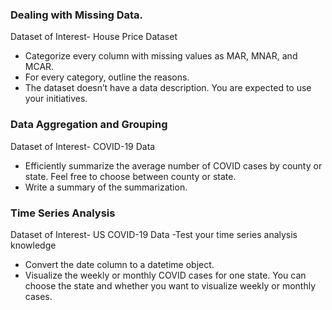 ### Dealing with Missing Data. 
Dataset of Interest- House Price Dataset
- Categorize every column with missing values as MAR, MNAR, and MCAR.
- For every category, outline the reasons. 
- The dataset doesn’t have a data description. You are expected to use your initiatives.
  
### Data Aggregation and Grouping
Dataset of Interest- COVID-19 Data
- Efficiently summarize the average number of COVID cases by county or state. Feel free to choose between county or state.
- Write a summary of the summarization.
  
### Time Series Analysis
Dataset of Interest- US COVID-19 Data
-Test your time series analysis knowledge 
- Convert the date column to a datetime object.
- Visualize the weekly or monthly COVID cases for one state. You can choose the state and whether you want to visualize weekly or monthly cases.
